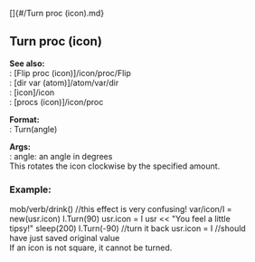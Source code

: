 []{#/Turn proc (icon).md}    
## Turn proc (icon)    
**See also:**    
:   [Flip proc (icon)]/icon/proc/Flip    
:   [dir var (atom)]/atom/var/dir    
:   [icon]/icon    
:   [procs (icon)]/icon/proc    
<!-- -->    
**Format:**    
:   Turn(angle)    
<!-- -->    
**Args:**    
:   angle: an angle in degrees    
This rotates the icon clockwise by the specified amount.    
### Example:    
mob/verb/drink() //this effect is very confusing! var/icon/I =    
new(usr.icon) I.Turn(90) usr.icon = I usr \<\< \"You feel a little    
tipsy!\" sleep(200) I.Turn(-90) //turn it back usr.icon = I //should    
have just saved original value    
If an icon is not square, it cannot be turned.  